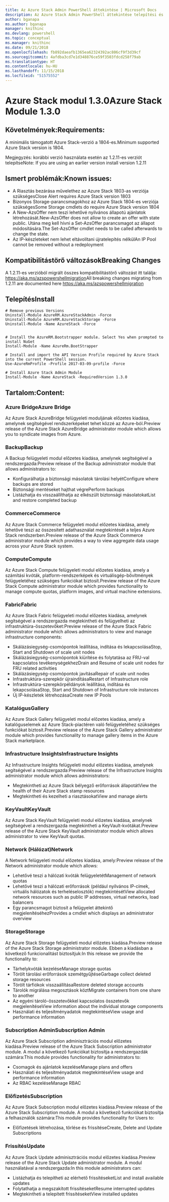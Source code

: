 ```yaml
---
title: Az Azure Stack Admin PowerShell áttekintése | Microsoft Docs
description: Az Azure Stack Admin PowerShell áttekintése telepítési és konfigurációs utasításokkal.
author: bganapa
ms.author: bganapa
manager: knithinc
ms.devlang: powershell
ms.topic: conceptual
ms.manager: knithinc
ms.date: 09/21/2018
ms.openlocfilehash: fb892daeafb1365ea62324392ac806cf9f3d39cf
ms.sourcegitcommit: 4afdba3cd7e1d348876ce59f3503fdcd258f79ab
ms.translationtype: HT
ms.contentlocale: hu-HU
ms.lasthandoff: 11/15/2018
ms.locfileid: "51575552"
---
```

# <a name="azure-stack-module-130"></a><span data-ttu-id="58003-103">Azure Stack modul 1.3.0</span><span class="sxs-lookup"><span data-stu-id="58003-103">Azure Stack Module 1.3.0</span></span>

## <a name="requirements"></a><span data-ttu-id="58003-104">Követelmények:</span><span class="sxs-lookup"><span data-stu-id="58003-104">Requirements:</span></span>
<span data-ttu-id="58003-105">A minimális támogatott Azure Stack-verzió a 1804-es.</span><span class="sxs-lookup"><span data-stu-id="58003-105">Minimum supported Azure Stack version is 1804.</span></span>

<span data-ttu-id="58003-106">Megjegyzés: korábbi verzió használata esetén az 1.2.11-es verziót telepítse</span><span class="sxs-lookup"><span data-stu-id="58003-106">Note: If you are using an earlier version install version 1.2.11</span></span>

## <a name="known-issues"></a><span data-ttu-id="58003-107">Ismert problémák:</span><span class="sxs-lookup"><span data-stu-id="58003-107">Known issues:</span></span>

- <span data-ttu-id="58003-108">A Riasztás bezárása művelethez az Azure Stack 1803-as verziója szükséges</span><span class="sxs-lookup"><span data-stu-id="58003-108">Close Alert requires Azure Stack version 1803</span></span>
- <span data-ttu-id="58003-109">Bizonyos Storage-parancsmagokhoz az Azure Stack 1804-es verziója szükséges</span><span class="sxs-lookup"><span data-stu-id="58003-109">Some Storage cmdlets do require Azure Stack version 1804</span></span>
- <span data-ttu-id="58003-110">A New-AzsOffer nem teszi lehetővé nyilvános állapotú ajánlatok létrehozását.</span><span class="sxs-lookup"><span data-stu-id="58003-110">New-AzsOffer does not allow to create an offer with state public.</span></span> <span data-ttu-id="58003-111">Utána meg kell hívni a Set-AzsOffer parancsmagot az állapot módosítására.</span><span class="sxs-lookup"><span data-stu-id="58003-111">The Set-AzsOffer cmdlet needs to be called afterwards to change the state.</span></span>
- <span data-ttu-id="58003-112">Az IP-készleteket nem lehet eltávolítani újratelepítés nélkül</span><span class="sxs-lookup"><span data-stu-id="58003-112">An IP Pool cannot be removed without a redeployment</span></span>

## <a name="breaking-changes"></a><span data-ttu-id="58003-113">Kompatibilitástörő változások</span><span class="sxs-lookup"><span data-stu-id="58003-113">Breaking Changes</span></span>
<span data-ttu-id="58003-114">A 1.2.11-es verzióból migrált összes kompatibilitástörő változást itt találja: https://aka.ms/azspowershellmigration</span><span class="sxs-lookup"><span data-stu-id="58003-114">All breaking changes migrating from 1.2.11 are documented here https://aka.ms/azspowershellmigration</span></span>

## <a name="install"></a><span data-ttu-id="58003-115">Telepítés</span><span class="sxs-lookup"><span data-stu-id="58003-115">Install</span></span>
```
# Remove previous Versions
Uninstall-Module AzureRM.AzureStackAdmin -Force
Uninstall-Module AzureRM.AzureStackStorage -Force
Uninstall-Module -Name AzureStack -Force 


# Install the AzureRM.Bootstrapper module. Select Yes when prompted to install NuGet
Install-Module -Name AzureRm.BootStrapper

# Install and import the API Version Profile required by Azure Stack into the current PowerShell session.
Use-AzureRmProfile -Profile 2017-03-09-profile -Force

# Install Azure Stack Admin Module
Install-Module -Name AzureStack -RequiredVersion 1.3.0
```
## <a name="content"></a><span data-ttu-id="58003-116">Tartalom:</span><span class="sxs-lookup"><span data-stu-id="58003-116">Content:</span></span>
### <a name="azure-bridge"></a><span data-ttu-id="58003-117">Azure Bridge</span><span class="sxs-lookup"><span data-stu-id="58003-117">Azure Bridge</span></span>
<span data-ttu-id="58003-118">Az Azure Stack AzureBridge felügyeleti moduljának előzetes kiadása, amelynek segítségével rendszerképeket tehet közzé az Azure-ból.</span><span class="sxs-lookup"><span data-stu-id="58003-118">Preview release of the Azure Stack AzureBridge administrator module which allows you to syndicate images from Azure.</span></span>

### <a name="backup"></a><span data-ttu-id="58003-119">Backup</span><span class="sxs-lookup"><span data-stu-id="58003-119">Backup</span></span>
<span data-ttu-id="58003-120">A Backup felügyeleti modul előzetes kiadása, amelynek segítségével a rendszergazda:</span><span class="sxs-lookup"><span data-stu-id="58003-120">Preview release of the Backup administrator module that allows administrators to:</span></span>
- <span data-ttu-id="58003-121">Konfigurálhatja a biztonsági másolatok tárolási helyét</span><span class="sxs-lookup"><span data-stu-id="58003-121">Configure where backups are stored</span></span>
- <span data-ttu-id="58003-122">Biztonsági mentéseket hajthat végre</span><span class="sxs-lookup"><span data-stu-id="58003-122">Perform backups</span></span>
- <span data-ttu-id="58003-123">Listázhatja és visszaállíthatja az elkészült biztonsági másolatokat</span><span class="sxs-lookup"><span data-stu-id="58003-123">List and restore completed backup</span></span>

### <a name="commerce"></a><span data-ttu-id="58003-124">Commerce</span><span class="sxs-lookup"><span data-stu-id="58003-124">Commerce</span></span>
<span data-ttu-id="58003-125">Az Azure Stack Commerce felügyeleti modul előzetes kiadása, amely lehetővé teszi az összesített adathasználat megtekintését a teljes Azure Stack rendszerben.</span><span class="sxs-lookup"><span data-stu-id="58003-125">Preview release of the Azure Stack Commerce administrator module which provides a way to view aggregate data usage across your Azure Stack system.</span></span>

### <a name="compute"></a><span data-ttu-id="58003-126">Compute</span><span class="sxs-lookup"><span data-stu-id="58003-126">Compute</span></span>
<span data-ttu-id="58003-127">Az Azure Stack Compute felügyeleti modul előzetes kiadása, amely a számítási kvóták, platform-rendszerképek és virtuálisgép-bővítmények felügyeletéhez szükséges funkciókat biztosít.</span><span class="sxs-lookup"><span data-stu-id="58003-127">Preview release of the Azure Stack Compute administrator module which provides functionality to manage compute quotas, platform images, and virtual machine extensions.</span></span>

### <a name="fabric"></a><span data-ttu-id="58003-128">Fabric</span><span class="sxs-lookup"><span data-stu-id="58003-128">Fabric</span></span>
<span data-ttu-id="58003-129">Az Azure Stack Fabric felügyeleti modul előzetes kiadása, amelynek segítségével a rendszergazda megtekintheti és felügyelheti az infrastruktúra-összetevőket:</span><span class="sxs-lookup"><span data-stu-id="58003-129">Preview release of the Azure Stack Fabric administrator module which allows administrators to view and manage infrastructure components:</span></span>
- <span data-ttu-id="58003-130">Skálázásiegység-csomópontok leállítása, indítása és lekapcsolása</span><span class="sxs-lookup"><span data-stu-id="58003-130">Stop, Start and Shutdown of scale unit nodes</span></span>
- <span data-ttu-id="58003-131">Skálázásiegység-csomópontok kiürítése és folytatása az FRU-val kapcsolatos tevékenységekhez</span><span class="sxs-lookup"><span data-stu-id="58003-131">Drain and Resume of scale unit nodes for FRU related activities</span></span>
- <span data-ttu-id="58003-132">Skálázásiegység-csomópontok javítása</span><span class="sxs-lookup"><span data-stu-id="58003-132">Repair of scale unit nodes</span></span>
- <span data-ttu-id="58003-133">Infrastruktúra-szerepkör újraindítása</span><span class="sxs-lookup"><span data-stu-id="58003-133">Restart of Infrastructure role</span></span>
- <span data-ttu-id="58003-134">Infrastruktúra-szerepkörpéldányok leállítása, indítása és lekapcsolása</span><span class="sxs-lookup"><span data-stu-id="58003-134">Stop, Start and Shutdown of Infrastructure role instances</span></span>
- <span data-ttu-id="58003-135">Új IP-készletek létrehozása</span><span class="sxs-lookup"><span data-stu-id="58003-135">Create new IP Pools</span></span>


### <a name="gallery"></a><span data-ttu-id="58003-136">Katalógus</span><span class="sxs-lookup"><span data-stu-id="58003-136">Gallery</span></span>
<span data-ttu-id="58003-137">Az Azure Stack Gallery felügyeleti modul előzetes kiadása, amely a katalóguselemek az Azure Stack-piactéren való felügyeletéhez szükséges funkciókat biztosít.</span><span class="sxs-lookup"><span data-stu-id="58003-137">Preview release of the Azure Stack Gallery administrator module which provides functionality to manage gallery items in the Azure Stack marketplace.</span></span>

### <a name="infrastructure-insights"></a><span data-ttu-id="58003-138">Infrastructure Insights</span><span class="sxs-lookup"><span data-stu-id="58003-138">Infrastructure Insights</span></span>
<span data-ttu-id="58003-139">Az Infrastructure Insights felügyeleti modul előzetes kiadása, amelynek segítségével a rendszergazda:</span><span class="sxs-lookup"><span data-stu-id="58003-139">Preview release of the Infrastructure Insights administrator module which allows administrators:</span></span>
- <span data-ttu-id="58003-140">Megtekintheti az Azure Stack bélyegző erőforrások állapotát</span><span class="sxs-lookup"><span data-stu-id="58003-140">View the health of their Azure Stack stamp resources</span></span>
- <span data-ttu-id="58003-141">Megtekintheti és kezelheti a riasztásokat</span><span class="sxs-lookup"><span data-stu-id="58003-141">View and manage alerts</span></span>

### <a name="keyvault"></a><span data-ttu-id="58003-142">KeyVault</span><span class="sxs-lookup"><span data-stu-id="58003-142">KeyVault</span></span>
<span data-ttu-id="58003-143">Az Azure Stack KeyVault felügyeleti modul előzetes kiadása, amelynek segítségével a rendszergazda megtekintheti a KeyVault-kvótákat.</span><span class="sxs-lookup"><span data-stu-id="58003-143">Preview release of the Azure Stack KeyVault administrator module which allows administrator to view KeyVault quotas.</span></span>

### <a name="network"></a><span data-ttu-id="58003-144">Network (Hálózat)</span><span class="sxs-lookup"><span data-stu-id="58003-144">Network</span></span>
<span data-ttu-id="58003-145">A Network felügyeleti modul előzetes kiadása, amely:</span><span class="sxs-lookup"><span data-stu-id="58003-145">Preview release of the Network administrator module which allows:</span></span>
- <span data-ttu-id="58003-146">Lehetővé teszi a hálózati kvóták felügyeletét</span><span class="sxs-lookup"><span data-stu-id="58003-146">Management of network quotas</span></span>
- <span data-ttu-id="58003-147">Lehetővé teszi a hálózati erőforrások (például nyilvános IP-címek, virtuális hálózatok és terheléselosztók) megtekintését</span><span class="sxs-lookup"><span data-stu-id="58003-147">View allocated network resources such as public IP addresses, virtual networks, load balancers</span></span>
- <span data-ttu-id="58003-148">Egy parancsmagot biztosít a felügyelet áttekintő megjelenítéséhez</span><span class="sxs-lookup"><span data-stu-id="58003-148">Provides a cmdlet which displays an administrator overview</span></span>

### <a name="storage"></a><span data-ttu-id="58003-149">Storage</span><span class="sxs-lookup"><span data-stu-id="58003-149">Storage</span></span>
<span data-ttu-id="58003-150">Az Azure Stack Storage felügyeleti modul előzetes kiadása.</span><span class="sxs-lookup"><span data-stu-id="58003-150">Preview release of the Azure Stack Storage administrator module.</span></span>  <span data-ttu-id="58003-151">Ebben a kiadásban a következő funkcionalitást biztosítjuk:</span><span class="sxs-lookup"><span data-stu-id="58003-151">In this release we provide the functionality to:</span></span>
- <span data-ttu-id="58003-152">Tárhelykvóták kezelése</span><span class="sxs-lookup"><span data-stu-id="58003-152">Manage storage quotas</span></span>
- <span data-ttu-id="58003-153">Törölt tárolási erőforrások szemétgyűjtése</span><span class="sxs-lookup"><span data-stu-id="58003-153">Garbage collect deleted storage resources</span></span>
- <span data-ttu-id="58003-154">Törölt tárfiókok visszaállítása</span><span class="sxs-lookup"><span data-stu-id="58003-154">Restore deleted storage accounts</span></span>
- <span data-ttu-id="58003-155">Tárolók migrálása megosztások közt</span><span class="sxs-lookup"><span data-stu-id="58003-155">Migrate containers from one share to another</span></span>
- <span data-ttu-id="58003-156">Az egyéni tároló-összetevőkkel kapcsolatos összetevők megjelenítése</span><span class="sxs-lookup"><span data-stu-id="58003-156">View information about the individual storage components</span></span>
- <span data-ttu-id="58003-157">Használati és teljesítményadatok megtekintése</span><span class="sxs-lookup"><span data-stu-id="58003-157">View usage and performance information</span></span>

### <a name="subscription-admin"></a><span data-ttu-id="58003-158">Subscription Admin</span><span class="sxs-lookup"><span data-stu-id="58003-158">Subscription Admin</span></span>
<span data-ttu-id="58003-159">Az Azure Stack Subscription adminisztrációs modul előzetes kiadása.</span><span class="sxs-lookup"><span data-stu-id="58003-159">Preview release of the Azure Stack Subscription administrator module.</span></span>  <span data-ttu-id="58003-160">A modul a következő funkciókat biztosítja a rendszergazdák számára:</span><span class="sxs-lookup"><span data-stu-id="58003-160">This module provides functionality for administrators to:</span></span>
- <span data-ttu-id="58003-161">Csomagok és ajánlatok kezelése</span><span class="sxs-lookup"><span data-stu-id="58003-161">Manage plans and offers</span></span>
- <span data-ttu-id="58003-162">Használati és teljesítményadatok megtekintése</span><span class="sxs-lookup"><span data-stu-id="58003-162">View usage and performance information</span></span>
- <span data-ttu-id="58003-163">Az RBAC kezelése</span><span class="sxs-lookup"><span data-stu-id="58003-163">Manage RBAC</span></span>

### <a name="subscription"></a><span data-ttu-id="58003-164">Előfizetés</span><span class="sxs-lookup"><span data-stu-id="58003-164">Subscription</span></span>
<span data-ttu-id="58003-165">Az Azure Stack Subscription modul előzetes kiadása.</span><span class="sxs-lookup"><span data-stu-id="58003-165">Preview release of the Azure Stack Subscription module.</span></span>  <span data-ttu-id="58003-166">A modul a következő funkciókat biztosítja a felhasználók számára:</span><span class="sxs-lookup"><span data-stu-id="58003-166">This module provides functionality for Users to:</span></span>
- <span data-ttu-id="58003-167">Előfizetések létrehozása, törlése és frissítése</span><span class="sxs-lookup"><span data-stu-id="58003-167">Create, Delete and Update Subscriptions</span></span>

### <a name="update"></a><span data-ttu-id="58003-168">Frissítés</span><span class="sxs-lookup"><span data-stu-id="58003-168">Update</span></span>
<span data-ttu-id="58003-169">Az Azure Stack Update adminisztrációs modul előzetes kiadása.</span><span class="sxs-lookup"><span data-stu-id="58003-169">Preview release of the Azure Stack Update administrator module.</span></span>  <span data-ttu-id="58003-170">A modul használatával a rendszergazda:</span><span class="sxs-lookup"><span data-stu-id="58003-170">In this module administrators can:</span></span>
- <span data-ttu-id="58003-171">Listázhatja és telepítheti az elérhető frissítéseket</span><span class="sxs-lookup"><span data-stu-id="58003-171">List and install available updates</span></span>
- <span data-ttu-id="58003-172">Folytathatja a megszakított frissítéseket</span><span class="sxs-lookup"><span data-stu-id="58003-172">Resume interrupted updates</span></span>
- <span data-ttu-id="58003-173">Megtekintheti a telepített frissítéseket</span><span class="sxs-lookup"><span data-stu-id="58003-173">View installed updates</span></span>
